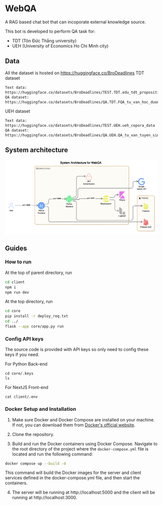 # WebQA
A RAG based chat bot that can incoporate external knowledge source.

This bot is developed to perform QA task for:
- TDT (Tôn Đức Thắng university)
- UEH (University of Economics Ho Chi Minh city)

## Data
All the dataset is hosted on https://huggingface.co/BroDeadlines
TDT dataset
```
Text data: https://huggingface.co/datasets/BroDeadlines/TEST.TDT.edu_tdt_proposition_data/viewer/default/INDEX.medium_index_TDT_clean
QA dataset: https://huggingface.co/datasets/BroDeadlines/QA.TDT.FQA_tu_van_hoc_duong/viewer/default/INDEX.medium_index_TDT
```

UEH dataset
```
Text data: https://huggingface.co/datasets/BroDeadlines/TEST.UEH.ueh_copora_data
QA dataset: https://huggingface.co/datasets/BroDeadlines/QA.UEH.QA_tu_van_tuyen_sinh
```

## System architecture

![WebQA architecture](./docs/images/system_architecture.png)

## Guides
### How to run

At the top of parent directory, run

```bash
cd client
npm i
npm run dev
```

At the top directory, run

```bash
cd core
pip install -r deploy_req.txt
cd ../
flask --app core/app.py run
```

### Config API keys
The source code is provided with API keys so only need to config these keys if you need.

For Python Back-end
```
cd core/.keys
ls
```

For NextJS Front-end
```
cat client/.env
```

### Docker Setup and Installation

1. Make sure Docker and Docker Compose are installed on your machine. If not, you can download them from [Docker's official website](https://www.docker.com/products/docker-desktop).

2. Clone the repository.

3. Build and run the Docker containers using Docker Compose. Navigate to the root directory of the project where the `docker-compose.yml` file is located and run the following command:

```sh
docker compose up --build -d
```

This command will build the Docker images for the server and client services defined in the docker-compose.yml file, and then start the containers.

4. The server will be running at http://localhost:5000 and the client will be running at http://localhost:3000.
